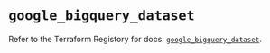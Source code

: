 # `google_bigquery_dataset`

Refer to the Terraform Registory for docs: [`google_bigquery_dataset`](https://registry.terraform.io/providers/hashicorp/google/5.5.0/docs/resources/bigquery_dataset).
